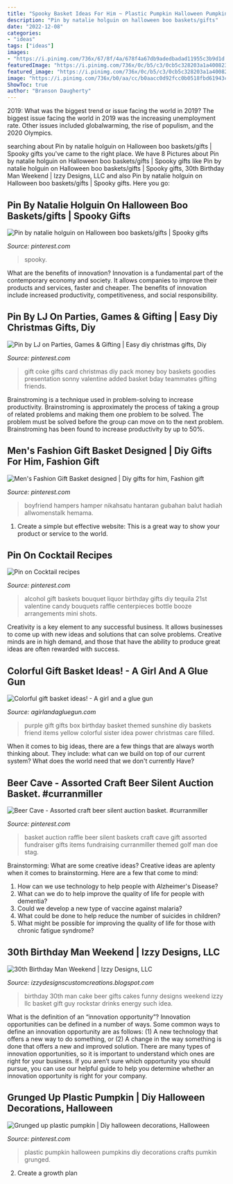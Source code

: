 ```yaml
---
title: "Spooky Basket Ideas For Him ~ Plastic Pumpkin Halloween Pumpkins Diy Decorations Crafts Pumkin Grunged"
description: "Pin by natalie holguin on halloween boo baskets/gifts"
date: "2022-12-08"
categories:
- "ideas"
tags: ["ideas"]
images:
- "https://i.pinimg.com/736x/67/8f/4a/678f4a67db9adedbadad11955c3b9d1d.jpg"
featuredImage: "https://i.pinimg.com/736x/0c/b5/c3/0cb5c328203a1a400823958ea55a6152--alcohol-shots-tequila-shots.jpg"
featured_image: "https://i.pinimg.com/736x/0c/b5/c3/0cb5c328203a1a400823958ea55a6152--alcohol-shots-tequila-shots.jpg"
image: "https://i.pinimg.com/736x/b0/aa/cc/b0aacc0d92fcc0b0518fbd61943cde6c.jpg"
ShowToc: true
author: "Branson Daugherty"
---
```



2019: What was the biggest trend or issue facing the world in 2019?
The biggest issue facing the world in 2019 was the increasing unemployment rate. Other issues included globalwarming, the rise of populism, and the 2020 Olympics.

	

		
searching about Pin by natalie holguin on Halloween boo baskets/gifts | Spooky gifts you've came to the right place. We have 8 Pictures about Pin by natalie holguin on Halloween boo baskets/gifts | Spooky gifts like Pin by natalie holguin on Halloween boo baskets/gifts | Spooky gifts, 30th Birthday Man Weekend | Izzy Designs, LLC and also Pin by natalie holguin on Halloween boo baskets/gifts | Spooky gifts. Here you go:
		
    
## Pin By Natalie Holguin On Halloween Boo Baskets/gifts | Spooky Gifts

<img loading=lazy src="https://i.pinimg.com/736x/67/8f/4a/678f4a67db9adedbadad11955c3b9d1d.jpg" onerror="this.onerror=null;this.src='https://tse4.mm.bing.net/th?id=OIP.4T8Dq81iXim-9TAx5DH6gQHaOt&amp;pid=15.1';" alt="Pin by natalie holguin on Halloween boo baskets/gifts | Spooky gifts">

_Source: pinterest.com_

>spooky. 

	

What are the benefits of innovation?
Innovation is a fundamental part of the contemporary economy and society. It allows companies to improve their products and services, faster and cheaper. The benefits of innovation include increased productivity, competitiveness, and social responsibility.

    
## Pin By LJ On Parties, Games &amp; Gifting | Easy Diy Christmas Gifts, Diy

<img loading=lazy src="https://i.pinimg.com/736x/39/22/0b/39220b2063eb733506e63cfaa66254eb--money-gifting-food-gifts.jpg" onerror="this.onerror=null;this.src='https://tse4.mm.bing.net/th?id=OIP.eo7VX0qguDHnmJy6RRnhcwHaJ3&amp;pid=15.1';" alt="Pin by LJ on Parties, Games &amp; Gifting | Easy diy christmas gifts, Diy">

_Source: pinterest.com_

>gift coke gifts card christmas diy pack money boy baskets goodies presentation sonny valentine added basket bday teammates gifting friends. 

	

Brainstroming is a technique used in problem-solving to increase productivity. Brainstroming is approximately the process of taking a group of related problems and making them one problem to be solved. The problem must be solved before the group can move on to the next problem. Brainstroming has been found to increase productivity by up to 50%.

    
## Men&#039;s Fashion Gift Basket Designed | Diy Gifts For Him, Fashion Gift

<img loading=lazy src="https://i.pinimg.com/736x/b0/aa/cc/b0aacc0d92fcc0b0518fbd61943cde6c.jpg" onerror="this.onerror=null;this.src='https://tse4.mm.bing.net/th?id=OIP.CAGVeCxxxBjhHCn0OgeQogAAAA&amp;pid=15.1';" alt="Men&#039;s Fashion Gift Basket designed | Diy gifts for him, Fashion gift">

_Source: pinterest.com_

>boyfriend hampers hamper nikahsatu hantaran gubahan balut hadiah allwomenstalk hemama. 

	

1. Create a simple but effective website: This is a great way to show your product or service to the world.

    
## Pin On Cocktail Recipes

<img loading=lazy src="https://i.pinimg.com/736x/0c/b5/c3/0cb5c328203a1a400823958ea55a6152--alcohol-shots-tequila-shots.jpg" onerror="this.onerror=null;this.src='https://tse1.mm.bing.net/th?id=OIP.UOqUtCeb4o-L0a6T6Dh9uwAAAA&amp;pid=15.1';" alt="Pin on Cocktail recipes">

_Source: pinterest.com_

>alcohol gift baskets bouquet liquor birthday gifts diy tequila 21st valentine candy bouquets raffle centerpieces bottle booze arrangements mini shots. 

	

Creativity is a key element to any successful business. It allows businesses to come up with new ideas and solutions that can solve problems. Creative minds are in high demand, and those that have the ability to produce great ideas are often rewarded with success.

    
## Colorful Gift Basket Ideas! - A Girl And A Glue Gun

<img loading=lazy src="http://www.agirlandagluegun.com/wp-content/uploads/2016/01/1394c3fc9e9f496b9344db06ce7d751a.jpg" onerror="this.onerror=null;this.src='https://tse3.mm.bing.net/th?id=OIP.fA9hn_3bSJ9lKmd4mu4GvwHaJ6&amp;pid=15.1';" alt="Colorful gift basket ideas! - A girl and a glue gun">

_Source: agirlandagluegun.com_

>purple gift gifts box birthday basket themed sunshine diy baskets friend items yellow colorful sister idea power christmas care filled. 

	

When it comes to big ideas, there are a few things that are always worth thinking about. They include: what can we build on top of our current system? What does the world need that we don't currently Have?

    
## Beer Cave - Assorted Craft Beer Silent Auction Basket. #curranmiller

<img loading=lazy src="https://i.pinimg.com/736x/c4/aa/a3/c4aaa3d5011809d2459741e4ebc893fb.jpg" onerror="this.onerror=null;this.src='https://tse1.mm.bing.net/th?id=OIP.6ceVJRK1mvbqURbKnrTKSwHaJ3&amp;pid=15.1';" alt="Beer Cave - Assorted craft beer silent auction basket. #curranmiller">

_Source: pinterest.com_

>basket auction raffle beer silent baskets craft cave gift assorted fundraiser gifts items fundraising curranmiller themed golf man doe stag. 

	

Brainstorming: What are some creative ideas?
Creative ideas are aplenty when it comes to brainstorming. Here are a few that come to mind: 
1. How can we use technology to help people with Alzheimer's Disease? 
2. What can we do to help improve the quality of life for people with dementia? 
3. Could we develop a new type of vaccine against malaria? 
4. What could be done to help reduce the number of suicides in children? 
5. What might be possible for improving the quality of life for those with chronic fatigue syndrome?

    
## 30th Birthday Man Weekend | Izzy Designs, LLC

<img loading=lazy src="http://4.bp.blogspot.com/-Ux9x2p3gh5o/UQ1ks-mDKwI/AAAAAAAABUA/cbfy09EVnKk/s1600/2013-01-05+06.49.55.jpg" onerror="this.onerror=null;this.src='https://tse2.mm.bing.net/th?id=OIP.9P-vu2H1aqmVNvI86sfbggHaLG&amp;pid=15.1';" alt="30th Birthday Man Weekend | Izzy Designs, LLC">

_Source: izzydesignscustomcreations.blogspot.com_

>birthday 30th man cake beer gifts cakes funny designs weekend izzy llc basket gift guy rockstar drinks energy such idea. 

	

What is the definition of an “innovation opportunity”?
Innovation opportunities can be defined in a number of ways. Some common ways to define an innovation opportunity are as follows: (1) A new technology that offers a new way to do something, or (2) A change in the way something is done that offers a new and improved solution. 
There are many types of innovation opportunities, so it is important to understand which ones are right for your business. If you aren’t sure which opportunity you should pursue, you can use our helpful guide to help you determine whether an innovation opportunity is right for your company.

    
## Grunged Up Plastic Pumpkin | Diy Halloween Decorations, Halloween

<img loading=lazy src="https://i.pinimg.com/736x/14/6f/0d/146f0d4ed9d41b8716e1b2f336c705f4--plastic-pumpkins-pumpkin-ideas.jpg" onerror="this.onerror=null;this.src='https://tse2.mm.bing.net/th?id=OIP.TJflZdj3HjqKAyHVBCSvIgHaNJ&amp;pid=15.1';" alt="Grunged up plastic pumpkin | Diy halloween decorations, Halloween">

_Source: pinterest.com_

>plastic pumpkin halloween pumpkins diy decorations crafts pumkin grunged. 

	

2. Create a growth plan 

